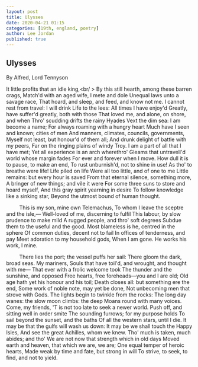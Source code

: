 ```yaml
---
layout: post
title: Ulysses
date: 2020-04-21 01:15
categories: [19th, england, poetry]
author: Lee Jordan
published: true
---
```


<h2>Ulysses</h2>

By Alfred, Lord Tennyson

It little profits that an idle king,<br/ >
By this still hearth, among these barren crags,
Match'd with an aged wife, I mete and dole
Unequal laws unto a savage race,
That hoard, and sleep, and feed, and know not me.
I cannot rest from travel: I will drink
Life to the lees: All times I have enjoy'd
Greatly, have suffer'd greatly, both with those
That loved me, and alone, on shore, and when
Thro' scudding drifts the rainy Hyades
Vext the dim sea: I am become a name;
For always roaming with a hungry heart
Much have I seen and known; cities of men
And manners, climates, councils, governments,
Myself not least, but honour'd of them all;
And drunk delight of battle with my peers,
Far on the ringing plains of windy Troy.
I am a part of all that I have met;
Yet all experience is an arch wherethro'
Gleams that untravell'd world whose margin fades
For ever and forever when I move.
How dull it is to pause, to make an end,
To rust unburnish'd, not to shine in use!
As tho' to breathe were life! Life piled on life
Were all too little, and of one to me
Little remains: but every hour is saved
From that eternal silence, something more,
A bringer of new things; and vile it were
For some three suns to store and hoard myself,
And this gray spirit yearning in desire
To follow knowledge like a sinking star,
Beyond the utmost bound of human thought.

&nbsp;&nbsp;&nbsp;&nbsp;&nbsp;&nbsp;&nbsp;&nbsp;&nbsp;This is my son, mine own Telemachus,
To whom I leave the sceptre and the isle,—
Well-loved of me, discerning to fulfil
This labour, by slow prudence to make mild
A rugged people, and thro' soft degrees
Subdue them to the useful and the good.
Most blameless is he, centred in the sphere
Of common duties, decent not to fail
In offices of tenderness, and pay
Meet adoration to my household gods,
When I am gone. He works his work, I mine.

&nbsp;&nbsp;&nbsp;&nbsp;&nbsp;&nbsp;&nbsp;&nbsp;&nbsp;There lies the port; the vessel puffs her sail:
There gloom the dark, broad seas. My mariners,
Souls that have toil'd, and wrought, and thought with me—
That ever with a frolic welcome took
The thunder and the sunshine, and opposed
Free hearts, free foreheads—you and I are old;
Old age hath yet his honour and his toil;
Death closes all: but something ere the end,
Some work of noble note, may yet be done,
Not unbecoming men that strove with Gods.
The lights begin to twinkle from the rocks:
The long day wanes: the slow moon climbs: the deep
Moans round with many voices. Come, my friends,
'T is not too late to seek a newer world.
Push off, and sitting well in order smite
The sounding furrows; for my purpose holds
To sail beyond the sunset, and the baths
Of all the western stars, until I die.
It may be that the gulfs will wash us down:
It may be we shall touch the Happy Isles,
And see the great Achilles, whom we knew.
Tho' much is taken, much abides; and tho'
We are not now that strength which in old days
Moved earth and heaven, that which we are, we are;
One equal temper of heroic hearts,
Made weak by time and fate, but strong in will
To strive, to seek, to find, and not to yield.
